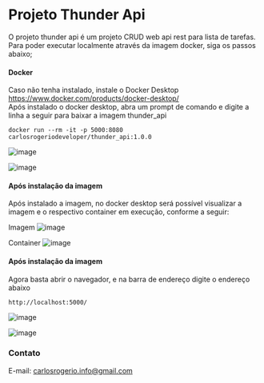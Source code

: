 # Projeto Thunder Api

O projeto thunder api é um projeto CRUD web api rest para lista de tarefas. Para poder executar localmente através da imagem docker, siga os passos abaixo;

#### Docker <br/>
Caso não tenha instalado, instale o Docker Desktop https://www.docker.com/products/docker-desktop/<br/>
Após instalado o docker desktop, abra um prompt de comando e digite a linha a seguir para baixar a imagem thunder_api <br/>

```
docker run --rm -it -p 5000:8080 carlosrogeriodeveloper/thunder_api:1.0.0
```

![image](https://github.com/user-attachments/assets/5345e7fa-4a00-4e9a-b013-a5128cde30e0)

![image](https://github.com/user-attachments/assets/e42e73a7-48da-48b3-bf33-ec6e0e29a34f)

#### Após instalação da imagem

Após instalado a imagem, no docker desktop será possível visualizar a imagem e o respectivo container em execução, conforme a seguir:<br/>

Imagem
![image](https://github.com/user-attachments/assets/d35e2e9a-4772-4c62-aba8-f6106aefa5fc)

Container
![image](https://github.com/user-attachments/assets/f4a602b5-40c8-495c-9ba2-ab1b50c80d25)

#### Após instalação da imagem

Agora basta abrir o navegador, e na barra de endereço digite o endereço abaixo <br/>
```
http://localhost:5000/
```
![image](https://github.com/user-attachments/assets/d851b9b0-5de0-4687-9a46-e852edfe87fe)

![image](https://github.com/user-attachments/assets/8f973a5e-300a-43c7-84e7-7e96ec6a7a6f)

### Contato
E-mail: carlosrogerio.info@gmail.com
